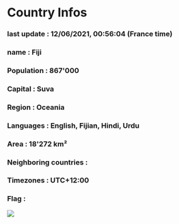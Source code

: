 # Country  Infos
### last update : 12/06/2021, 00:56:04 (France time)

### name : Fiji
### Population : 867'000
### Capital : Suva
### Region : Oceania
### Languages : English, Fijian, Hindi, Urdu
### Area : 18'272 km²
### Neighboring countries : 
### Timezones : UTC+12:00

### Flag :
![](https://restcountries.eu/data/fji.svg)